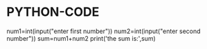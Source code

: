 # PYTHON-CODE
num1=int(input("enter first number"))
num2=int(input("enter second number"))
sum=num1+num2
print('the sum is:',sum)

